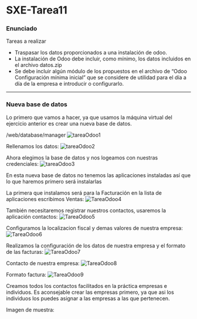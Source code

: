 # SXE-Tarea11

 ### Enunciado
Tareas a realizar
- Traspasar los datos proporcionados a una instalación de odoo.
- La instalación de Odoo debe incluir, como mínimo, los datos incluidos en el
archivo datos.zip
- Se debe incluir algún módulo de los propuestos en el archivo de “Odoo
Configuración mínima inicial” que se considere de utilidad para el día a día de la
empresa e introducir o configurarlo.

----------------------------------------

### Nueva base de datos

Lo primero que vamos a hacer, ya que usamos la máquina virtual del ejercicio anterior es crear una nueva base de datos.

/web/database/manager
![tareaOdoo1](https://github.com/user-attachments/assets/e9cdf5a9-07f6-46ae-9134-b9088b92ffa9)

Rellenamos los datos:
![tareaOdoo2](https://github.com/user-attachments/assets/30cc823f-192b-474f-8c70-53a51e119634)

Ahora elegimos la base de datos y nos logeamos con nuestras credenciales:
![tareaOdoo3](https://github.com/user-attachments/assets/8991a1a8-da11-48c1-b2e1-a0c8426be5a3)

En esta nueva base de datos no tenemos las aplicaciones instaladas así que lo que haremos primero será instalarlas

La primera que instalamos será para la Facturación en la lista de aplicaciones escribimos Ventas:
![TareaOdoo4](https://github.com/user-attachments/assets/a48cedbd-1ac0-4cc3-9146-c8143cbee326)

También necesitaremos registrar nuestros contactos, usaremos la aplicación contactos:
![TareaOdoo5](https://github.com/user-attachments/assets/ab64b934-9ab3-4eb8-9d16-8cc5e3a2a7ff)

Configuramos la localizacion fiscal y demas valores de nuestra empresa:
![TareaOdoo6](https://github.com/user-attachments/assets/901239c5-a768-42fd-acd0-e970af1377b3)

Realizamos la configuración de los datos de nuestra empresa y el formato de las facturas:
![TareaOdoo7](https://github.com/user-attachments/assets/f765fb54-f65a-4cc8-86f3-a8ac6fdb3b92)

Contacto de nuestra empresa:
![TareaOdoo8](https://github.com/user-attachments/assets/683115b9-d617-4222-beca-7c26144bd91a)

Formato factura:
![TareaOdoo9](https://github.com/user-attachments/assets/a145f0fe-1f28-4dc0-aac1-8463ebfda00c)

Creamos todos los contactos facilitados en la práctica empresas e individuos. Es aconsejable crear las empresas primero, ya que asi los individuos los puedes asignar a las empresas a las que pertenecen.

Imagen de muestra:









###


###






















